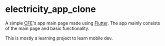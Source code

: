 # electricity_app_clone

A simple [CFE](https://www.youtube.com/watch?v=fcrZWJjZbd8)'s app main page made using [Flutter](https://flutter.dev/).
The app mainly consists of the main page and basic functionality.

This is mostly a learning project to learn mobile dev.


